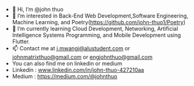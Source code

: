 - 👋 Hi, I’m @john thuo 
- 👀 I’m interested in Back-End Web Development,Software Engineering, Machine Learning, and Poetry(https://github.com/john-thuo1/Poetry)
- 🌱 I’m currently learning Cloud Development, Networking, Artificial Intelligence Systems Programming, and Mobile Development using Flutter.
- 📫 Contact me at j.mwangi@alustudent.com or johnmatrixthuo@gmail.com or engjohnthuo@gmail.com
-  You can also find me on linkedin or medium
-  Linkedin : www.linkedin.com/in/john-thuo-427210aa
-  Medium : https://medium.com/@johnthuo
       


